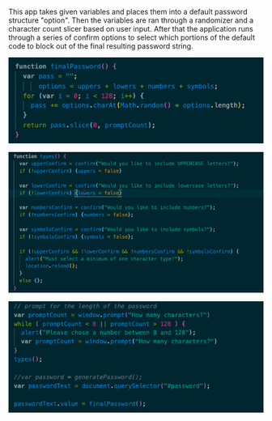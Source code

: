 This app takes given variables and places them into a default password structure "option".  Then the variables are ran through a randomizer and a character count slicer based on user input.  After that the application runs through a series of confirm options to select which portions of the default code to block out of the final resulting password string.  

![Randomizer screenshot](/Assets/Images/randomizer.jpeg "code text of the randomizer")

![Character types prompt](/Assets/Images/confirms.jpeg "Code in the prompts section")

![Password generator text](Assets/Images/password.jpeg "code of the password generator")
